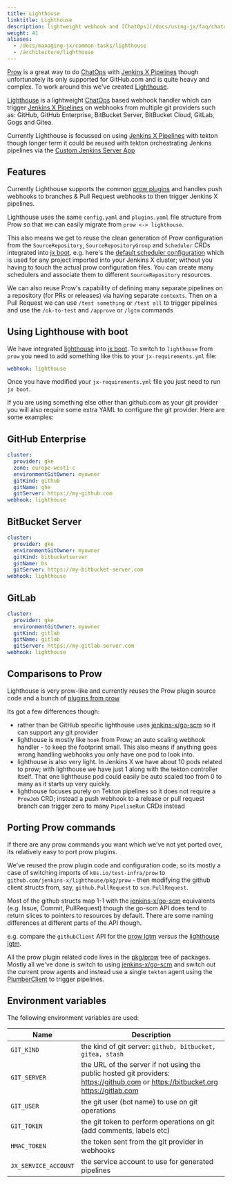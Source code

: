 ```yaml
---
title: Lighthouse
linktitle: Lighthouse
description: lightweight webhook and [ChatOps](/docs/using-jx/faq/chatops) handling for multiple git providers
weight: 41
aliases:
  - /docs/managing-jx/common-tasks/lighthouse
  - /architecture/lighthouse
---
```


[Prow](prow.html) is a great way to do [ChatOps](/docs/using-jx/faq/chatops) with [Jenkins X Pipelines](/docs/concepts/jenkins-x-pipelines/) though unfortunately its only supported for GitHub.com and is quite heavy and complex. To work around this we've created [Lighthouse](https://github.com/jenkins-x/lighthouse). 
 
[Lighthouse](https://github.com/jenkins-x/lighthouse) is a lightweight [ChatOps](/docs/using-jx/faq/chatops) based webhook handler which can trigger [Jenkins X Pipelines](/docs/concepts/jenkins-x-pipelines/) on webhooks from multiple git providers such as: GitHub, GitHub Enterprise, BitBucket Server, BitBucket Cloud, GitLab, Gogs and Gitea.

Currently Lighthouse is focussed on using [Jenkins X Pipelines](/docs/concepts/jenkins-x-pipelines/) with tekton though longer term it could be reused with tekton orchestrating Jenkins pipelines via the [Custom Jenkins Server App](/docs/managing-jx/common-tasks/custom-jenkins/)

## Features 

Currently Lighthouse supports the common [prow plugins](https://github.com/jenkins-x/lighthouse/tree/master/pkg/prow/plugins) and handles push webhooks to branches & Pull Request webhooks to then trigger Jenkins X pipelines. 
    
Lighthouse uses the same `config.yaml` and `plugins.yaml` file structure from Prow so that we can easily migrate from `prow <-> lighthouse`. 

This also means we get to reuse the clean generation of Prow configuration from the `SourceRepository`, `SourceRepositoryGroup` and `Scheduler` CRDs integrated into [jx boot](/docs/reference/boot/). e.g. here's the [default scheduler configuration](https://github.com/jenkins-x/jenkins-x-boot-config/blob/master/env/templates/default-scheduler.yaml) which is used for any project imported into your Jenkins X cluster; without you having to touch the actual prow configuration files. You can create many schedulers and associate them to different `SourceRepository` resources.   

We can also reuse Prow's capability of defining many separate pipelines on a repository (for PRs or releases) via having separate `contexts`. Then on a Pull Request we can use `/test something` or `/test all` to trigger pipelines and use the `/ok-to-test` and `/approve` or `/lgtm` commands 


## Using Lighthouse with boot

We have integrated [lighthouse](https://github.com/jenkins-x/lighthouse) into [jx boot](/docs/reference/boot/). To switch to `lighthouse` from `prow` you need to add something like this to your `jx-requirements.yml` file:

```yaml 
webhook: lighthouse
``` 

Once you have modified your `jx-requirements.yml` file you just need to run `jx boot`.

If you are using something else other than github.com as your git provider you will also require some extra YAML to configure the git provider. Here are some examples:

## GitHub Enterprise

```yaml 
cluster:
  provider: gke
  zone: europe-west1-c
  environmentGitOwner: myowner
  gitKind: github
  gitName: ghe
  gitServer: https://my-github.com
webhook: lighthouse
```     

## BitBucket Server

```yaml 
cluster:
  provider: gke
  environmentGitOwner: myowner
  gitKind: bitbucketserver
  gitName: bs
  gitServer: https://my-bitbucket-server.com
webhook: lighthouse
``` 

## GitLab

```yaml 
cluster:
  provider: gke
  environmentGitOwner: myowner
  gitKind: gitlab
  gitName: gitlab
  gitServer: https://my-gitlab-server.com
webhook: lighthouse
``` 

## Comparisons to Prow

Lighthouse is very prow-like and currently reuses the Prow plugin source code and a bunch of [plugins from prow](https://github.com/jenkins-x/lighthouse/tree/master/pkg/prow/plugins)

Its got a few differences though:

* rather than be GitHub specific lighthouse uses [jenkins-x/go-scm](https://github.com/jenkins-x/go-scm) so it can support any git provider 
* lighthouse is mostly like `hook` from Prow; an auto scaling webhook handler - to keep the footprint small. This also means if anything goes wrong handling webhooks you only have one pod to look into.
* lighthouse is also very light. In Jenkins X we have about 10 pods related to prow; with lighthouse we have just 1 along with the tekton controller itself. That one lighthouse pod could easily be auto scaled too from 0 to many as it starts up very quickly.
* lighthouse focuses purely on Tekton pipelines so it does not require a `ProwJob` CRD; instead a push webhook to a release or pull request branch can trigger zero to many `PipelineRun` CRDs instead



## Porting Prow commands

If there are any prow commands you want which we've not yet ported over, its relatively easy to port prow plugins. 

We've reused the prow plugin code and configuration code; so its mostly a case of switching imports of `k8s.io/test-infra/prow` to `github.com/jenkins-x/lighthouse/pkg/prow` - then modifying the github client structs from, say, `github.PullRequest` to `scm.PullRequest`.

Most of the github structs map 1-1 with the [jenkins-x/go-scm](https://github.com/jenkins-x/go-scm) equivalents (e.g. Issue, Commit, PullRequest) though the go-scm API does tend to return slices to pointers to resources by default. There are some naming differences at different parts of the API though.

e.g. compare the `githubClient` API for the [prow lgtm](https://github.com/kubernetes/test-infra/blob/344024d30165cda6f4691cc178f25b16f1a1f5af/prow/plugins/lgtm/lgtm.go#L134-L150) versus the [lighthouse lgtm](https://github.com/jenkins-x/lighthouse/blob/master/pkg/prow/plugins/lgtm/lgtm.go#L135-L150).

All the prow plugin related code lives in the [pkg/prow](https://github.com/jenkins-x/lighthouse/tree/master/pkg/prow) tree of packages. Mostly all we've done is switch to using [jenkins-x/go-scm](https://github.com/jenkins-x/go-scm) and switch out the current prow agents and instead use a single `tekton` agent using the [PlumberClient](https://github.com/jenkins-x/lighthouse/blob/master/pkg/plumber/interface.go#L3-L6) to trigger pipelines.


## Environment variables

The following environment variables are used:

| Name  |  Description |
| ------------- | ------------- |
| `GIT_KIND` | the kind of git server: `github, bitbucket, gitea, stash` |
| `GIT_SERVER` | the URL of the server if not using the public hosted git providers: https://github.com or https://bitbucket.org https://gitlab.com |
| `GIT_USER` | the git user (bot name) to use on git operations |
| `GIT_TOKEN` | the git token to perform operations on git (add comments, labels etc) |
| `HMAC_TOKEN` | the token sent from the git provider in webhooks |
| `JX_SERVICE_ACCOUNT` | the service account to use for generated pipelines |
